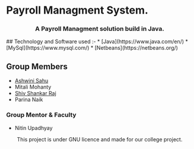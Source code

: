  <p align="center"><h1>
                     Payroll Managment System.
  </h1></p>
<h3 align="center">A Payroll Managment solution build in Java.</h3>
## Technology and Software used :-
* [Java](https://www.java.com/en/)
* [MySql](https://www.mysql.com/)
* [Netbeans](https://netbeans.org/)

## Group Members
* [Ashwini Sahu](https://github.com/ASHWIN990)
* Mitali Mohanty
* [Shiv Shankar Raj](https://github.com/rajshiv1102)
* Parina Naik

### Group Mentor & Faculty 
* Nitin Upadhyay

<p align="center">This project is under GNU licence and made for our college project.</p>
